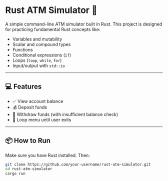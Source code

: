 # Rust ATM Simulator 🏧

A simple command-line ATM simulator built in Rust. This project is designed for practicing fundamental Rust concepts like:

- Variables and mutability
- Scalar and compound types
- Functions
- Conditional expressions (`if`)
- Loops (`loop`, `while`, `for`)
- Input/output with `std::io`

---

## 💻 Features

- ✅ View account balance
- 💰 Deposit funds
- 🏧 Withdraw funds (with insufficient balance check)
- 🔁 Loop menu until user exits

---

## 📦 How to Run

Make sure you have Rust installed. Then:

```bash
git clone https://github.com/your-username/rust-atm-simulator.git
cd rust-atm-simulator
cargo run

